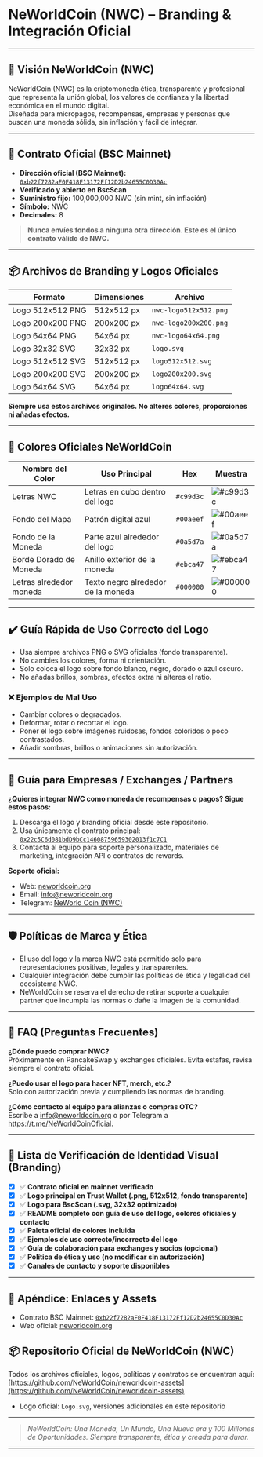 # NeWorldCoin (NWC) – Branding & Integración Oficial

---

## 🚀 Visión NeWorldCoin (NWC)

NeWorldCoin (NWC) es la criptomoneda ética, transparente y profesional que representa la unión global, los valores de confianza y la libertad económica en el mundo digital.  
Diseñada para micropagos, recompensas, empresas y personas que buscan una moneda sólida, sin inflación y fácil de integrar.

---

## 🏦 Contrato Oficial (BSC Mainnet)

- **Dirección oficial (BSC Mainnet):**  
  [`0xb22f7282aF0F418F13172Ff12D2b24655C0D30Ac`](https://bscscan.com/address/0xb22f7282aF0F418F13172Ff12D2b24655C0D30Ac)
- **Verificado y abierto en BscScan**
- **Suministro fijo:** 100,000,000 NWC (sin mint, sin inflación)
- **Símbolo:** NWC
- **Decimales:** 8

> **Nunca envíes fondos a ninguna otra dirección. Este es el único contrato válido de NWC.**

---

## 📦 Archivos de Branding y Logos Oficiales

| Formato            | Dimensiones    | Archivo                                  |
|--------------------|-------------|---------------------------------------------|
| Logo 512x512 PNG   | 512x512 px  | `nwc-logo512x512.png`    |
| Logo 200x200 PNG   | 200x200 px  | `nwc-logo200x200.png`    |
| Logo 64x64 PNG   | 64x64 px  | `nwc-logo64x64.png`    |
| Logo 32x32 SVG   | 32x32 px    | `logo.svg`    |
| Logo 512x512 SVG   | 512x512 px    | `logo512x512.svg`    |
| Logo 200x200 SVG   | 200x200 px    | `logo200x200.svg`    |
| Logo 64x64 SVG   | 64x64 px    | `logo64x64.svg`    |

**Siempre usa estos archivos originales. No alteres colores, proporciones ni añadas efectos.**

---

## 🎨 Colores Oficiales NeWorldCoin

| Nombre del Color        | Uso Principal                           | Hex      | Muestra                                                   |
|-------------------------|------------------------------------------|----------|-----------------------------------------------------------|
| Letras NWC              | Letras en cubo dentro del logo           | `#c99d3c` | ![#c99d3c](https://placehold.co/15x15/c99d3c/c99d3c.png) |
| Fondo del Mapa          | Patrón digital azul                      | `#00aeef` | ![#00aeef](https://placehold.co/15x15/00aeef/00aeef.png) |
| Fondo de la Moneda      | Parte azul alrededor del logo            | `#0a5d7a` | ![#0a5d7a](https://placehold.co/15x15/0a5d7a/0a5d7a.png) |
| Borde Dorado de Moneda  | Anillo exterior de la moneda             | `#ebca47` | ![#ebca47](https://placehold.co/15x15/ebca47/ebca47.png) |
| Letras alrededor moneda | Texto negro alrededor de la moneda       | `#000000` | ![#000000](https://placehold.co/15x15/000000/000000.png) |

---

## ✔️ Guía Rápida de Uso Correcto del Logo

- Usa siempre archivos PNG o SVG oficiales (fondo transparente).
- No cambies los colores, forma ni orientación.
- Solo coloca el logo sobre fondo blanco, negro, dorado o azul oscuro.
- No añadas brillos, sombras, efectos extra ni alteres el ratio.

### ❌ Ejemplos de Mal Uso

- Cambiar colores o degradados.
- Deformar, rotar o recortar el logo.
- Poner el logo sobre imágenes ruidosas, fondos coloridos o poco contrastados.
- Añadir sombras, brillos o animaciones sin autorización.

---

## 💼 Guía para Empresas / Exchanges / Partners

**¿Quieres integrar NWC como moneda de recompensas o pagos? Sigue estos pasos:**

1. Descarga el logo y branding oficial desde este repositorio.
2. Usa únicamente el contrato principal:  
   [`0x22c5C6d081bdD9bCc14608759659302013f1c7C1`](https://bscscan.com/address/0x22c5C6d081bdD9bCc14608759659302013f1c7C1)
3. Contacta al equipo para soporte personalizado, materiales de marketing, integración API o contratos de rewards.

**Soporte oficial:**  
- Web: [neworldcoin.org](https://neworldcoin.org)
- Email: info@neworldcoin.org  
- Telegram: [NeWorld Coin (NWC)](https://t.me/NeWorldCoinOficial)

---

## 🛡️ Políticas de Marca y Ética

- El uso del logo y la marca NWC está permitido solo para representaciones positivas, legales y transparentes.
- Cualquier integración debe cumplir las políticas de ética y legalidad del ecosistema NWC.
- NeWorldCoin se reserva el derecho de retirar soporte a cualquier partner que incumpla las normas o dañe la imagen de la comunidad.

---

## 📝 FAQ (Preguntas Frecuentes)

**¿Dónde puedo comprar NWC?**  
Próximamente en PancakeSwap y exchanges oficiales. Evita estafas, revisa siempre el contrato oficial.

**¿Puedo usar el logo para hacer NFT, merch, etc.?**  
Solo con autorización previa y cumpliendo las normas de branding.

**¿Cómo contacto al equipo para alianzas o compras OTC?**  
Escribe a info@neworldcoin.org o por Telegram a https://t.me/NeWorldCoinOficial.

---

## 🚩 Lista de Verificación de Identidad Visual (Branding)

- [x] ✅ **Contrato oficial en mainnet verificado**  
- [x] ✅ **Logo principal en Trust Wallet (.png, 512x512, fondo transparente)**  
- [x] ✅ **Logo para BscScan (.svg, 32x32 optimizado)**  
- [x] ✅ **README completo con guía de uso del logo, colores oficiales y contacto**  
- [x] ✅ **Paleta oficial de colores incluida**  
- [x] ✅ **Ejemplos de uso correcto/incorrecto del logo**  
- [x] ✅ **Guía de colaboración para exchanges y socios (opcional)**  
- [x] ✅ **Política de ética y uso (no modificar sin autorización)**  
- [x] ✅ **Canales de contacto y soporte disponibles**

---

## 📂 Apéndice: Enlaces y Assets

- Contrato BSC Mainnet: [`0xb22f7282aF0F418F13172Ff12D2b24655C0D30Ac`](https://bscscan.com/address/0xb22f7282aF0F418F13172Ff12D2b24655C0D30Ac)
- Web oficial: [neworldcoin.org](https://neworldcoin.org)
## 📦 Repositorio Oficial de NeWorldCoin (NWC)
Todos los archivos oficiales, logos, políticas y contratos se encuentran aquí:  
[https://github.com/NeWorldCoin/neworldcoin-assets](https://github.com/NeWorldCoin/neworldcoin-assets)
- Logo oficial: `Logo.svg`, versiones adicionales en este repositorio

---

> _NeWorldCoin: Una Moneda, Un Mundo, Una Nueva era y 100 Millones de Oportunidades.
> Siempre transparente, ética y creada para durar._
---

